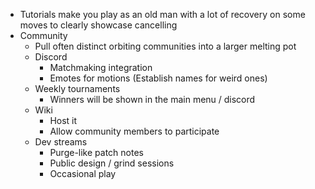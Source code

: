 - Tutorials make you play as an old man with a lot of recovery on some moves to clearly showcase cancelling
- Community
	- Pull often distinct orbiting communities into a larger melting pot
	- Discord
		- Matchmaking integration
		- Emotes for motions (Establish names for weird ones)
	- Weekly tournaments
		- Winners will be shown in the main menu / discord
	- Wiki
		- Host it
		- Allow community members to participate
	- Dev streams
		- Purge-like patch notes
		- Public design / grind sessions
		- Occasional play
